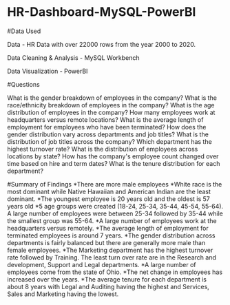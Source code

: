 # HR-Dashboard-MySQL-PowerBI

#Data Used

Data - HR Data with over 22000 rows from the year 2000 to 2020.

Data Cleaning & Analysis - MySQL Workbench

Data Visualization - PowerBI

#Questions

What is the gender breakdown of employees in the company?
What is the race/ethnicity breakdown of employees in the company?
What is the age distribution of employees in the company?
How many employees work at headquarters versus remote locations?
What is the average length of employment for employees who have been terminated?
How does the gender distribution vary across departments and job titles?
What is the distribution of job titles across the company?
Which department has the highest turnover rate?
What is the distribution of employees across locations by state?
How has the company's employee count changed over time based on hire and term dates?
What is the tenure distribution for each department?

#Summary of Findings
*There are more male employees
*White race is the most dominant while Native Hawaiian and American Indian are the least dominant.
*The youngest employee is 20 years old and the oldest is 57 years old
*5 age groups were created (18-24, 25-34, 35-44, 45-54, 55-64). A large number of employees were between 25-34 followed by 35-44 while the smallest group was 55-64.
*A large number of employees work at the headquarters versus remotely.
*The average length of employment for terminated employees is around 7 years.
*The gender distribution across departments is fairly balanced but there are generally more male than female employees.
*The Marketing department has the highest turnover rate followed by Training. The least turn over rate are in the Research and development, Support and Legal departments.
*A large number of employees come from the state of Ohio.
*The net change in employees has increased over the years.
*The average tenure for each department is about 8 years with Legal and Auditing having the highest and Services, Sales and Marketing having the lowest.
